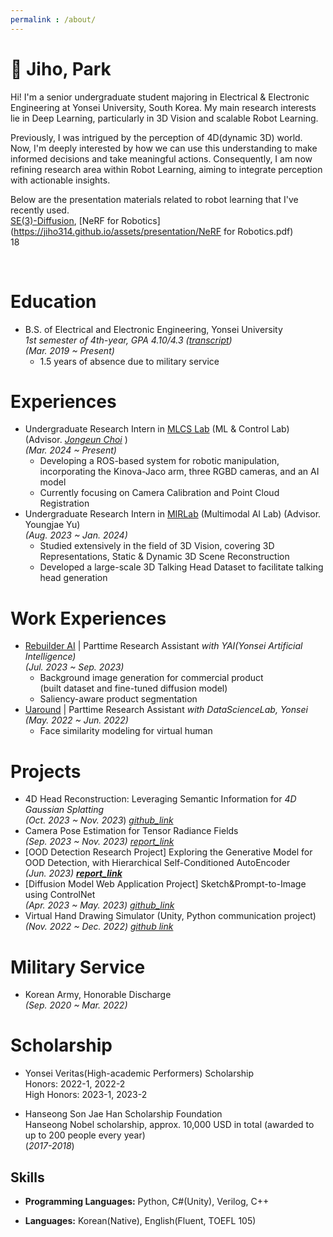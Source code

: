 ```yaml
---
permalink : /about/
---
```






<!-- style = "float: right;"/ 

<img style="text-align:left;" src = "https://jiho314.github.io/assets/imgs/me.png" width = "30%" >

-->

# 👋 Jiho, Park

Hi! I'm a senior undergraduate student majoring in Electrical & Electronic Engineering at Yonsei University, South Korea. My main research interests lie in Deep Learning, particularly in 3D Vision and scalable Robot Learning. <br/>

Previously, I was intrigued by the perception of 4D(dynamic 3D) world. Now, I'm deeply interested by how we can use this understanding to make informed decisions and take meaningful actions. Consequently, I am now refining research area within Robot Learning, aiming to integrate perception with actionable insights.<br/>

Below are the presentation materials related to robot learning that I've recently used. <br/>[SE(3)-Diffusion](https://jiho314.github.io/assets/presentation/SE(3)-DiffusionFields.pdf), [NeRF for Robotics](https://jiho314.github.io/assets/presentation/NeRF for Robotics.pdf)<br/>18

<!--

Recently, my interests have evolved to encompass the development of meaningful decisions and actions derived from this perception, leading me toward the field of Robot Learning. Consequently, I am now refining research area within Robot Learning, aiming to integrate perception with actionable insights<br/>

Now, I'm intrigued by how we can use this understanding to make informed decisions and take meaningful actions, guiding me into the realm of Robot Learning. As a result, I'm currently fine-tuning my research within Robot Learning, aiming to merge the concepts of perception with actionable insights





Before, I was really into exploring how we perceive the dynamic 3D world, that fascinating 4D space. Lately, though, I've gotten excited about going a step further—not just perceiving the world, but making smart decisions and taking actions based on what we see. This curiosity has steered me towards Robot Learning. So, I'm currently zeroing in on this cool intersection, trying to blend perception with practical, impactful actions.

Previously, I was deeply interested in understanding the perception of the dynamic 3D, or 4D, world. 

Now, I'm intrigued by how we can use this understanding to make informed decisions and take meaningful actions, guiding me into the realm of Robot Learning. As a result, I'm currently fine-tuning my research within Robot Learning, aiming to merge the concepts of perception with actionable insights.



However, I have since broadened my interests to include not only perception but also the generation of meaningful decision/actions through Robot Learning. As a result, I am currently refining my research focus within the field of Robot Learning.



Initially, my fascination lay with the perception of the 4D (Dynamic 3D) world. Recently, however, my interests have evolved to encompass the development of meaningful decisions and actions derived from this perception, leading me toward the field of Robot Learning. Consequently, I am now honing my research area within Robot Learning, aiming to integrate perception with actionable insights

I was previously interested in the perception of 4D(Dynamic 3D) world and now my research interest covering decision making and action not only perception. Therefore, now I'm narrowing down my research area among Robot Learning.

-->

<br/>





# Education

- B.S. of Electrical and Electronic Engineering, Yonsei University   
  *1st semester of 4th-year, GPA 4.10/4.3 ([transcript](https://jiho314.github.io/assets/transcript/transcript_4-1(kor)(norank).pdf))*  
  *(Mar. 2019 ~ Present)*
  - 1.5 years of absence due to military service
  

# Experiences

- Undergraduate Research Intern in [MLCS Lab](https://mlcs.yonsei.ac.kr/index.html) (ML & Control Lab) (Advisor. [*Jongeun Choi*](https://scholar.google.com/citations?user=Z-UlU3MAAAAJ&hl=en) )<br/> *(Mar. 2024 ~ Present)*
  - Developing a ROS-based system for robotic manipulation, incorporating the Kinova-Jaco arm, three RGBD cameras, and an AI model <br/>
  - Currently focusing on Camera Calibration and Point Cloud Registration
- Undergraduate Research Intern in [MIRLab](https://mirlab.yonsei.ac.kr/) (Multimodal AI Lab) (Advisor. Youngjae Yu) <br/>
  *(Aug. 2023 ~ Jan. 2024)*
  - Studied extensively in the field of 3D Vision, covering 3D Representations, Static & Dynamic 3D Scene Reconstruction
  - Developed a large-scale 3D Talking Head Dataset to facilitate talking head generation

# Work Experiences

- [Rebuilder AI](https://rebuilderai.com/) | Parttime Research Assistant *with YAI(Yonsei Artificial Intelligence)* <br/>
  *(Jul. 2023 ~ Sep. 2023)*
  - Background image generation for commercial product<br/> (built dataset and fine-tuned diffusion model)
  - Saliency-aware product segmentation 
- [Uaround](https://www.uaround.ai/) | Parttime Research Assistant *with DataScienceLab, Yonsei* <br/>
   *(May. 2022 ~ Jun. 2022)*
   - Face similarity modeling for virtual human 



# Projects

- 4D Head Reconstruction: Leveraging Semantic Information for *4D Gaussian Splatting*<br/>*(Oct. 2023 ~ Nov. 2023*) [*github_link*](https://github.com/whwjdqls/4D-Gaussian-Head.git)
- Camera Pose Estimation for Tensor Radiance Fields <br/>
  *(Sep. 2023 ~ Nov. 2023)* *[report_link](https://jiho314.github.io/assets/nope-tensorf.pdf)*
- [OOD Detection Research Project] Exploring the Generative Model for OOD Detection, with Hierarchical Self-Conditioned AutoEncoder <br/> *(Jun. 2023)* [***report_link***](https://jiho314.github.io/assets/MNIST_OOD_HSCAE.pdf)
- [Diffusion Model Web Application Project] Sketch&Prompt-to-Image using ControlNet <br/>*(Apr. 2023 ~ May. 2023) [github_link](https://github.com/devch1013/YAICON-Ditto)*
- Virtual Hand Drawing Simulator (Unity, Python communication project)  <br/>
  *(Nov. 2022 ~ Dec. 2022) [github link](https://github.com/jiho314/Unity_HandTracking_DeepLearning.git)*

# Military Service

- Korean Army, Honorable Discharge <br/>*(Sep. 2020 ~ Mar. 2022)*

# Scholarship

- Yonsei Veritas(High-academic Performers) Scholarship<br/>
  Honors: 2022-1, 2022-2 <br/>High Honors: 2023-1, 2023-2

- Hanseong Son Jae Han Scholarship Foundation  <br/>
  Hanseong Nobel scholarship, approx. 10,000 USD in total (awarded to up to 200 people every year) <br/>(*2017-2018*)

## Skills

- **Programming Languages:**  Python, C#(Unity), Verilog, C++

- **Languages:** Korean(Native), English(Fluent, TOEFL 105)



<!--



# Projects

- 4D Head Reconstruction: Leveraging Semantic information for 4D Gaussian Splatting<br/>*(Nov.2023*) [github_link](https://github.com/whwjdqls/4D-Gaussian-Head.git)
- [OOD Detection Research Project] Exploring the generative model for OOD Detection, with Hierarchical Self-Conditioned AutoEncoder <br/> *(Jun.2023)* [***report_link***](https://jiho314.github.io/assets/MNIST_OOD_HSCAE.pdf)
- [Diffusion Model Web Application Project] Sketch&Prompt-to-Image using ControlNet <br/>*(Apr.2023 ~ May.2023) [github_link](https://github.com/devch1013/YAICON-Ditto)*
- Virtual hand drawing simulator (Unity, Python communication project)  
  *(Nov. 2022 ~ Dec. 2022) [github link](https://github.com/jiho314/Unity_HandTracking_DeepLearning.git)*
- Cloth recommendation based on segmentation and data embedding   
  *(Mar. 2022 ~ Apr. 2022) [github_link](https://github.com/yejin109/MaskRCNN-Recommendation)*    

## Industry-academia cooperation projects

- Image Editing Services R&D<br/>
  *in YAI(AI club in Yonsei), with [Rebuilder AI](https://rebuilderai.com/)*
  - Background generation for commercial product
  - Saliency-aware product segmentation

- Highschool students' mathematical problem solving data clustering and analysis   
  *in Datasciencelab(Data science society in Yonsei), with Mathflat, freewheelin Inc.*   
  *(Oct. 2022 ~ Nov. 2022)*
- Service usage prediction and analysis   
  *in CSE-URP Yonsei, with JJAANN Co.*  
  *(Jul. 2022 ~ Aug. 2022)*
- Virtual face similarity modeling  
  *in Datasciencelab(Data science society in Yonsei), with MetaSoul, Uaround Co., Ltd*  
  *(May. 2022 ~ June. 2022)*



# Internship

- Undergraduate Intern in [MIRLab](https://mirlab.yonsei.ac.kr/) <br/>
  *(Jul.2023 ~ present)*
- CSE(Computational Science and Engineering)-URP Yonsei University in [MIDaS Lab](https://sites.google.com/site/midasyonsei)  
  *(Jul.2022 ~ Aug. 2022)*



# Military Service

- Korean Army, Honorable Discharge  
  *(Sep. 2020 ~ Mar. 2022)*

# Scholarship

- Yonsei Veritas(High-academic Performers) Scholarship   
  *(2022-2, 2023-1, 2023-2)*

# Studied Paper

### - Computer Vision

>  [VGGNet] Very Deep Convolutional Networks for Large-Scale Image Recognition [*vggnet_review*](https://jiho314.github.io/assets/paper-review/vggnet_review.pdf) <br/>[ResNet] Deep Residual Learning for Image Recognition [*resnet_review*](https://jiho314.github.io/assets/paper-review/resnet_review.pdf) <br/>[SpatialTransformer] Spatial Transformer Networks [*spatialtransformer_review*](https://jiho314.github.io/assets/paper-review/spatialtransformer_review.pdf) <br/>[FSRCNN] Accelerating the Super-Resolution Convolutional Neural Network [*fsrcnn_review*](https://jiho314.github.io/assets/paper-review/fsrcnn_review.pdf) <br/>[FCN] Fully Convolutional Networks for Semantic Segmentation  [*fcn_review*](https://jiho314.github.io/assets/paper-review/fcn_review.pdf) <br/>[DilatedConv] Multi-Scale Context Aggregation by Dilated Convolutions [*dilatedconv_review*](https://jiho314.github.io/assets/paper-review/dilatedconv_review.pdf) <br/>[YOLO] You Only Look Once: Unified, Real-Time Object Detection  [*yolo_review*](https://jiho314.github.io/assets/paper-review/yolo_review.pdf) <br/>
>  [Style Transfer] Image Style Transfer Using Convolutional Neural Networks [styletransfer_review](https://jiho314.github.io/assets/paper-review/styletransfer_review.pdf) <br/>Perceptual Losses for Real-Time Style Transfer and Super-Resolution [perceptualloss_review](https://jiho314.github.io/assets/paper-review/styletransfer_review.pdf) <br/>Grad-CAM: Visual Explanations from Deep Networks via Gradient-based Localization [gradcam_review](https://jiho314.github.io/assets/paper-review/gradcam_review.pdf) <br/>

### - Generative

> [GAN] Generative Adversarial Nets [gan_review](https://jiho314.github.io/assets/paper-review/gan_review.pdf) <br/>[cGAN] Conditonal Generative Adversarial Nets [cgan_review](https://jiho314.github.io/assets/paper-review/gradcam_review.pdf) <br/>[pix2pix] Image-to-Image Translation with Conditional Adversarial Networks <br/>
> [CycleGAN] Unpaired Image-to-Image Translation using Cycle-Consistent Adversarial Networks [*cyclegan_ppt* ](https://jiho314.github.io/assets/presentation/cyclegan_ppt.pdf)<br/>[DefenseGAN] Protecting Classifiers against Adversarial Attacks using Generative Models<br/>[DallE1] Zero-Shot Text-to-Image Generation<br/>

### - Diffusion

> Understanding Diffusion Models: A Unified Perspective [***Diffusion_Presentation***](https://jiho314.github.io/assets/presentation/diffusion_ppt.pdf)<br/>[DDPM] Denoising Diffusion Probabilistic Models <br/>[Latent Diffusion] High-Resolution Image Synthesis with Latent Diffusion Models <br/>[ControlNet] Adding Conditional Control to Text-to-Image Diffusion Models <br/>

### - 3D

> NeRF: Representing Scenes as Neural Radiance Fields for View Synthesis [*nerf_ppt*](https://jiho314.github.io/assets/presentation/nerf_ppt.pdf) <br/>NeuS: Learning Neural Implicit Surfaces by Volume Rendering for Multi-view Reconstruction <br/>Neural 3D Scene Reconstruction with the Manhattan-world Assumption [ManhattanSDF_ppt](https://jiho314.github.io/assets/presentation/ManhattanSDF_ppt.pdf)<br/>TensoRF: Tensorial Radiance Fields <br/>

### - NLP

> Empirical Evaluation of Gated Recurrent Neural Networks on Sequence Modeling [gru_review](https://jiho314.github.io/assets/paper-review/gru_review.pdf)<br/>Sequence to Sequence Learning with Neural Networks <br/>
> Attention is all you need



-->

